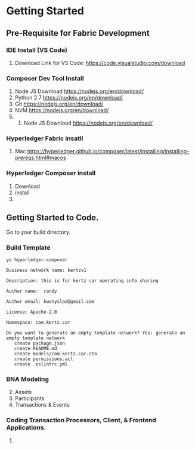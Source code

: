 # Getting Started

## Pre-Requisite for Fabric Development

### IDE Install (VS Code)
1. Download Link for VS Code: <https://code.visualstudio.com/download>  

### Composer Dev Tool Install 
1. Node JS Download <https://nodejs.org/en/download/>
2. Python 2.7 <https://nodejs.org/en/download/>
3. Git <https://nodejs.org/en/download/>
4. NVM <https://nodejs.org/en/download/>
5. 1. Node JS Download <https://nodejs.org/en/download/>

### Hyperledger Fabric insatll
1. Mac <https://hyperledger.github.io/composer/latest/installing/installing-prereqs.html#macos>

### Hyperledger Composer install
1. Download
2. install
3. 

## Getting Started to Code.
Go to your build directory.

### Build Template 
```
yo hyperledger-composer
```

```
Business network name: kertzv1

Description: this is for kertz car operating info sharing

Author name:  randy

Author email: kwonyslad@gmail.com

License: Apache-2.0

Namespace: com.kertz.car

Do you want to generate an empty template network? Yes: generate an empty template network
   create package.json
   create README.md
   create models/com.kertz.car.cto
   create permissions.acl
   create .eslintrc.yml
```
### BNA Modeling 
2. Assets
4. Participants
5. Transactions & Events

### Coding Transaction Processors, Client, & Frontend Applications.
1. 
